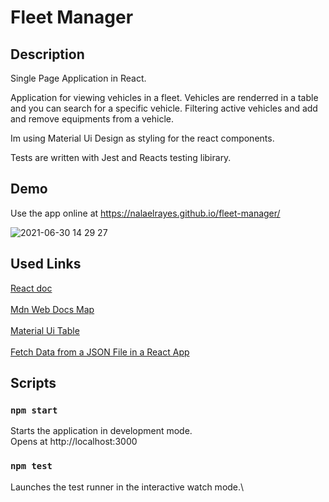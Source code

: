 # Fleet Manager

## Description

Single Page Application in React.

Application for viewing vehicles in a fleet.
Vehicles are renderred in a table and you can search for
a specific vehicle. Filtering active vehicles and add and remove equipments from a vehicle.

Im using Material Ui Design as styling for the react components.

Tests are written with Jest and Reacts testing libirary.

## Demo
Use the app online at https://nalaelrayes.github.io/fleet-manager/

![2021-06-30 14 29 27](https://user-images.githubusercontent.com/54401398/123960590-c30f5c00-d9af-11eb-8940-1c948999947f.gif)


## Used Links

[React doc](https://reactjs.org/docs/components-and-props.html)\
\
[Mdn Web Docs Map](https://developer.mozilla.org/en-US/docs/Web/JavaScript/Reference/Global_Objects/Map)\
\
[Material Ui Table](https://material-ui.com/components/tables/)\
\
[Fetch Data from a JSON File in a React App](https://www.pluralsight.com/guides/fetch-data-from-a-json-file-in-a-react-app)

## Scripts

### `npm start`

Starts the application in development mode.\
Opens at http://localhost:3000

### `npm test`

Launches the test runner in the interactive watch mode.\

